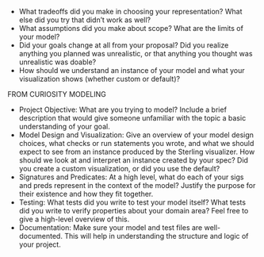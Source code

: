 - What tradeoffs did you make in choosing your representation? What else did you try that didn’t work as well?
- What assumptions did you make about scope? What are the limits of your model?
- Did your goals change at all from your proposal? Did you realize anything you planned was unrealistic, or that anything you thought was unrealistic was doable?
- How should we understand an instance of your model and what your visualization shows (whether custom or default)?

FROM CURIOSITY MODELING
- Project Objective: What are you trying to model? Include a brief description that would give someone unfamiliar with the topic a basic understanding of your goal.
- Model Design and Visualization: Give an overview of your model design choices, what checks or run statements you wrote, and what we should expect to see from an instance produced by the Sterling visualizer. How should we look at and interpret an instance created by your spec? Did you create a custom visualization, or did you use the default?
- Signatures and Predicates: At a high level, what do each of your sigs and preds represent in the context of the model? Justify the purpose for their existence and how they fit together.
- Testing: What tests did you write to test your model itself? What tests did you write to verify properties about your domain area? Feel free to give a high-level overview of this.
- Documentation: Make sure your model and test files are well-documented. This will help in understanding the structure and logic of your project.
